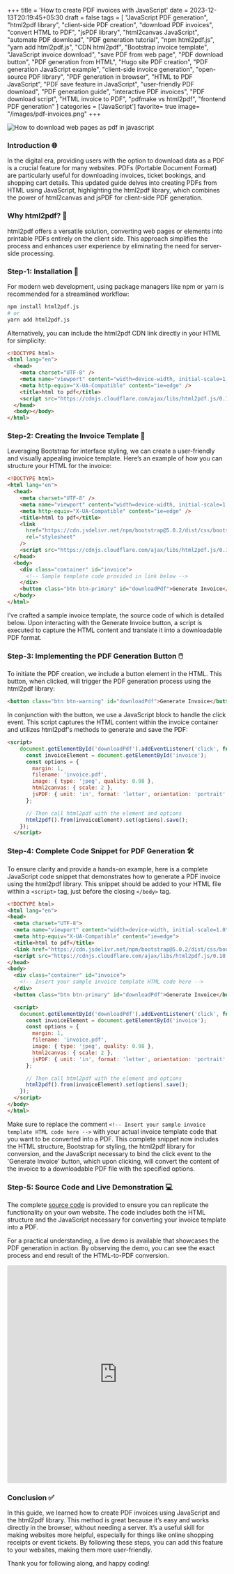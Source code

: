 +++
title = 'How to create PDF invoices with JavaScript'
date = 2023-12-13T20:19:45+05:30
draft = false
tags = [
  "JavaScript PDF generation",
  "html2pdf library",
  "client-side PDF creation",
  "download PDF invoices",
  "convert HTML to PDF",
  "jsPDF library",
  "html2canvas JavaScript",
  "automate PDF download",
  "PDF generation tutorial",
  "npm html2pdf.js",
  "yarn add html2pdf.js",
  "CDN html2pdf",
  "Bootstrap invoice template",
  "JavaScript invoice download",
  "save PDF from web page",
  "PDF download button",
  "PDF generation from HTML",
  "Hugo site PDF creation",
  "PDF generation JavaScript example",
  "client-side invoice generation",
  "open-source PDF library",
  "PDF generation in browser",
  "HTML to PDF JavaScript",
  "PDF save feature in JavaScript",
  "user-friendly PDF download",
  "PDF generation guide",
  "interactive PDF invoices",
  "PDF download script",
  "HTML invoice to PDF",
  "pdfmake vs html2pdf",
  "frontend PDF generation"
]
categories = ['JavaScript']
favorite= true
image= "/images/pdf-invoices.png"
+++

![How to download web pages as pdf in javascript ](/images/pdf-invoices.png)

### Introduction 🌐

In the digital era, providing users with the option to download data as a PDF is a crucial feature for many websites. PDFs (Portable Document Format) are particularly useful for downloading invoices, ticket bookings, and shopping cart details. This updated guide delves into creating PDFs from HTML using JavaScript, highlighting the html2pdf library, which combines the power of html2canvas and jsPDF for client-side PDF generation.

### Why html2pdf? 🤖

html2pdf offers a versatile solution, converting web pages or elements into printable PDFs entirely on the client side. This approach simplifies the process and enhances user experience by eliminating the need for server-side processing.

### Step-1: Installation 🔧

For modern web development, using package managers like npm or yarn is recommended for a streamlined workflow:

```bash
npm install html2pdf.js
# or
yarn add html2pdf.js

```

Alternatively, you can include the html2pdf CDN link directly in your HTML for simplicity:

```html
<!DOCTYPE html>
<html lang="en">
  <head>
    <meta charset="UTF-8" />
    <meta name="viewport" content="width=device-width, initial-scale=1.0" />
    <meta http-equiv="X-UA-Compatible" content="ie=edge" />
    <title>html to pdf</title>
    <script src="https://cdnjs.cloudflare.com/ajax/libs/html2pdf.js/0.10.1/html2pdf.bundle.min.js"></script>
  </head>
  <body></body>
</html>
```

### Step-2: Creating the Invoice Template 📄

Leveraging Bootstrap for interface styling, we can create a user-friendly and visually appealing invoice template. Here’s an example of how you can structure your HTML for the invoice:

```html
<!DOCTYPE html>
<html lang="en">
  <head>
    <meta charset="UTF-8" />
    <meta name="viewport" content="width=device-width, initial-scale=1.0" />
    <meta http-equiv="X-UA-Compatible" content="ie=edge" />
    <title>html to pdf</title>
    <link
      href="https://cdn.jsdelivr.net/npm/bootstrap@5.0.2/dist/css/bootstrap.min.css"
      rel="stylesheet"
    />
    <script src="https://cdnjs.cloudflare.com/ajax/libs/html2pdf.js/0.10.1/html2pdf.bundle.min.js"></script>
  </head>
  <body>
    <div class="container" id="invoice">
      <!-- Sample template code provided in link below -->
    </div>
    <button class="btn btn-primary" id="downloadPdf">Generate Invoice</button>
  </body>
</html>
```

I’ve crafted a sample invoice template, the source code of which is detailed below. Upon interacting with the Generate Invoice button, a script is executed to capture the HTML content and translate it into a downloadable PDF format.

### Step-3: Implementing the PDF Generation Button 🖱️
To initiate the PDF creation, we include a button element in the HTML. This button, when clicked, will trigger the PDF generation process using the html2pdf library:

```html
<button class="btn btn-warning" id="downloadPdf">Generate Invoice</button>
```

In conjunction with the button, we use a JavaScript block to handle the click event. This script captures the HTML content within the invoice container and utilizes html2pdf's methods to generate and save the PDF:

```html
<script>
    document.getElementById('downloadPdf').addEventListener('click', function() {
      const invoiceElement = document.getElementById('invoice');
      const options = {
        margin: 1,
        filename: 'invoice.pdf',
        image: { type: 'jpeg', quality: 0.98 },
        html2canvas: { scale: 2 },
        jsPDF: { unit: 'in', format: 'letter', orientation: 'portrait' }
      };

      // Then call html2pdf with the element and options
      html2pdf().from(invoiceElement).set(options).save();
    });
  </script>

```
### Step-4: Complete Code Snippet for PDF Generation 🛠️
To ensure clarity and provide a hands-on example, here is a complete JavaScript code snippet that demonstrates how to generate a PDF invoice using the html2pdf library. This snippet should be added to your HTML file within a `<script>` tag, just before the closing `</body>` tag.

```html
<!DOCTYPE html>
<html lang="en">
<head>
  <meta charset="UTF-8">
  <meta name="viewport" content="width=device-width, initial-scale=1.0">
  <meta http-equiv="X-UA-Compatible" content="ie=edge">
  <title>html to pdf</title>
  <link href="https://cdn.jsdelivr.net/npm/bootstrap@5.0.2/dist/css/bootstrap.min.css" rel="stylesheet">
  <script src="https://cdnjs.cloudflare.com/ajax/libs/html2pdf.js/0.10.1/html2pdf.bundle.min.js"></script>
</head>
<body>
  <div class="container" id="invoice">
    <!-- Insert your sample invoice template HTML code here -->
  </div>
  <button class="btn btn-primary" id="downloadPdf">Generate Invoice</button>

  <script>
    document.getElementById('downloadPdf').addEventListener('click', function() {
      const invoiceElement = document.getElementById('invoice');
      const options = {
        margin: 1,
        filename: 'invoice.pdf',
        image: { type: 'jpeg', quality: 0.98 },
        html2canvas: { scale: 2 },
        jsPDF: { unit: 'in', format: 'letter', orientation: 'portrait' }
      };

      // Then call html2pdf with the element and options
      html2pdf().from(invoiceElement).set(options).save();
    });
  </script>
</body>
</html>
```

Make sure to replace the comment `<!-- Insert your sample invoice template HTML code here -->` with your actual invoice template code that you want to be converted into a PDF. This complete snippet now includes the HTML structure, Bootstrap for styling, the html2pdf library for conversion, and the JavaScript necessary to bind the click event to the 'Generate Invoice' button, which upon clicking, will convert the content of the invoice to a downloadable PDF file with the specified options.

### Step-5: Source Code and Live Demonstration 💻
The complete [source code](https://github.com/jayanthbabu123/how-to-convert-html-web-pages-to-pdf-in-javascript) is provided to ensure you can replicate the functionality on your own website. The code includes both the HTML structure and the JavaScript necessary for converting your invoice template into a PDF.

For a practical understanding, a live demo is available that showcases the PDF generation in action. By observing the demo, you can see the exact process and end result of the HTML-to-PDF conversion.

<iframe src="https://codesandbox.io/p/sandbox/html-to-pdf-invoice-javascript-y3lu2" style="width:100%; height:500px; border:0; border-radius: 4px; overflow:hidden;" title="Excel to JSON Demo"></iframe>


### Conclusion ✅
In this guide, we learned how to create PDF invoices using JavaScript and the html2pdf library. This method is great because it’s easy and works directly in the browser, without needing a server. It’s a useful skill for making websites more helpful, especially for things like online shopping receipts or event tickets. By following these steps, you can add this feature to your websites, making them more user-friendly.

Thank you for following along, and happy coding!

